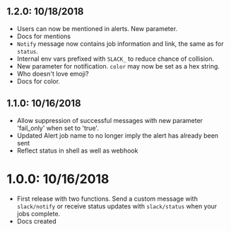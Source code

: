 ## 1.2.0: 10/18/2018
* Users can now be mentioned in alerts. New parameter.
* Docs for mentions
* `Notify` message now contains job information and link, the same as for `status`.
* Internal env vars prefixed with `SLACK_` to reduce chance of collision.
* New parameter for notification. `color` may now be set as a hex string.
* Who doesn't love emoji?
* Docs for color.

## 1.1.0: 10/16/2018
* Allow suppression of successful messages with new parameter 'fail_only' when set to 'true'.
* Updated Alert job name to no longer imply the alert has already been sent
* Reflect status in shell as well as webhook

# 1.0.0: 10/16/2018
* First release with two functions. Send a custom message with `slack/notify` or receive status updates with `slack/status` when your jobs complete.
* Docs created